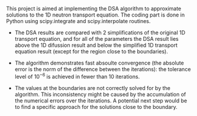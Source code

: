 This project is aimed at implementing the DSA algorithm to approximate solutions to the 1D neutron transport equation. The coding part is done in Python using scipy.integrate and scipy.interpolate routines.

* The DSA results are compared with 2 simplifications of the original 1D transport equation, and for all of the parameters the DSA result lies above the 1D difussion result and below the simplified 1D transport equation result (except for the region close to the boundaries).

* The algorithm demonstrates fast absoulte convergence (the absolute error is the norm of the difference between the iterations): the  tolerance level of $10^{-6}$ is achieved in fewer than 10 iterations.

* The values at the boundaries are not correctly solved for by the algorithm. This inconsistency might be caused by the accumulation of the numerical errors over the iterations. A potential next step would be to find a specific approach for the solutions close to the boundary.
